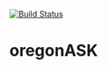 
[![Build Status](https://travis-ci.org/DFalgout/oregonASK.svg?branch=master)](https://travis-ci.org/DFalgout/oregonASK)

oregonASK
=========
